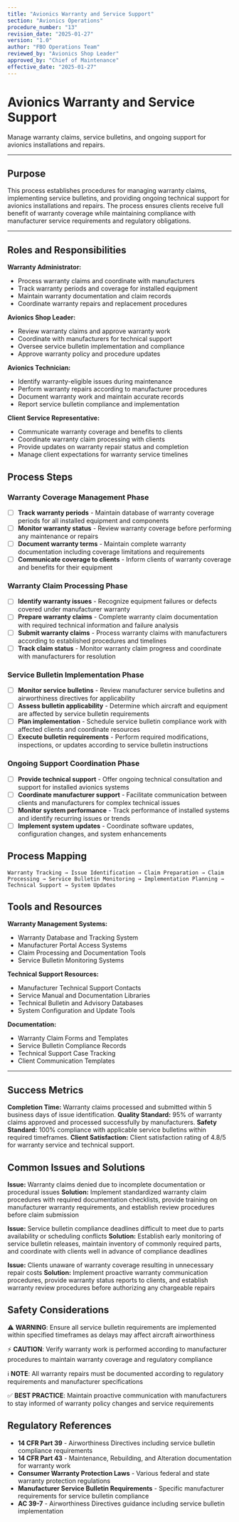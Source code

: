 ```yaml
---
title: "Avionics Warranty and Service Support"
section: "Avionics Operations"
procedure_number: "13"
revision_date: "2025-01-27"
version: "1.0"
author: "FBO Operations Team"
reviewed_by: "Avionics Shop Leader"
approved_by: "Chief of Maintenance"
effective_date: "2025-01-27"
---
```


# Avionics Warranty and Service Support

Manage warranty claims, service bulletins, and ongoing support for avionics installations and repairs.

_____________________________________________________________________________________________

## Purpose

This process establishes procedures for managing warranty claims, implementing service bulletins, and providing ongoing technical support for avionics installations and repairs. The process ensures clients receive full benefit of warranty coverage while maintaining compliance with manufacturer service requirements and regulatory obligations.

_____________________________________________________________________________________________

## Roles and Responsibilities

**Warranty Administrator:**

- Process warranty claims and coordinate with manufacturers
- Track warranty periods and coverage for installed equipment
- Maintain warranty documentation and claim records
- Coordinate warranty repairs and replacement procedures

**Avionics Shop Leader:**

- Review warranty claims and approve warranty work
- Coordinate with manufacturers for technical support
- Oversee service bulletin implementation and compliance
- Approve warranty policy and procedure updates

**Avionics Technician:**

- Identify warranty-eligible issues during maintenance
- Perform warranty repairs according to manufacturer procedures
- Document warranty work and maintain accurate records
- Report service bulletin compliance and implementation

**Client Service Representative:**

- Communicate warranty coverage and benefits to clients
- Coordinate warranty claim processing with clients
- Provide updates on warranty repair status and completion
- Manage client expectations for warranty service timelines

## Process Steps

### Warranty Coverage Management Phase

- [ ] **Track warranty periods** - Maintain database of warranty coverage periods for all installed equipment and components
- [ ] **Monitor warranty status** - Review warranty coverage before performing any maintenance or repairs
- [ ] **Document warranty terms** - Maintain complete warranty documentation including coverage limitations and requirements
- [ ] **Communicate coverage to clients** - Inform clients of warranty coverage and benefits for their equipment

### Warranty Claim Processing Phase

- [ ] **Identify warranty issues** - Recognize equipment failures or defects covered under manufacturer warranty
- [ ] **Prepare warranty claims** - Complete warranty claim documentation with required technical information and failure analysis
- [ ] **Submit warranty claims** - Process warranty claims with manufacturers according to established procedures and timelines
- [ ] **Track claim status** - Monitor warranty claim progress and coordinate with manufacturers for resolution

### Service Bulletin Implementation Phase

- [ ] **Monitor service bulletins** - Review manufacturer service bulletins and airworthiness directives for applicability
- [ ] **Assess bulletin applicability** - Determine which aircraft and equipment are affected by service bulletin requirements
- [ ] **Plan implementation** - Schedule service bulletin compliance work with affected clients and coordinate resources
- [ ] **Execute bulletin requirements** - Perform required modifications, inspections, or updates according to service bulletin instructions

### Ongoing Support Coordination Phase

- [ ] **Provide technical support** - Offer ongoing technical consultation and support for installed avionics systems
- [ ] **Coordinate manufacturer support** - Facilitate communication between clients and manufacturers for complex technical issues
- [ ] **Monitor system performance** - Track performance of installed systems and identify recurring issues or trends
- [ ] **Implement system updates** - Coordinate software updates, configuration changes, and system enhancements

## Process Mapping

```
Warranty Tracking → Issue Identification → Claim Preparation → Claim Processing → Service Bulletin Monitoring → Implementation Planning → Technical Support → System Updates
```

## Tools and Resources

**Warranty Management Systems:**

- Warranty Database and Tracking System
- Manufacturer Portal Access Systems
- Claim Processing and Documentation Tools
- Service Bulletin Monitoring Systems

**Technical Support Resources:**

- Manufacturer Technical Support Contacts
- Service Manual and Documentation Libraries
- Technical Bulletin and Advisory Databases
- System Configuration and Update Tools

**Documentation:**

- Warranty Claim Forms and Templates
- Service Bulletin Compliance Records
- Technical Support Case Tracking
- Client Communication Templates

_____________________________________________________________________________________________

## Success Metrics

**Completion Time:** Warranty claims processed and submitted within 5 business days of issue identification.
**Quality Standard:** 95% of warranty claims approved and processed successfully by manufacturers.
**Safety Standard:** 100% compliance with applicable service bulletins within required timeframes.
**Client Satisfaction:** Client satisfaction rating of 4.8/5 for warranty service and technical support.

## Common Issues and Solutions

**Issue:** Warranty claims denied due to incomplete documentation or procedural issues
**Solution:** Implement standardized warranty claim procedures with required documentation checklists, provide training on manufacturer warranty requirements, and establish review procedures before claim submission

**Issue:** Service bulletin compliance deadlines difficult to meet due to parts availability or scheduling conflicts
**Solution:** Establish early monitoring of service bulletin releases, maintain inventory of commonly required parts, and coordinate with clients well in advance of compliance deadlines

**Issue:** Clients unaware of warranty coverage resulting in unnecessary repair costs
**Solution:** Implement proactive warranty communication procedures, provide warranty status reports to clients, and establish warranty review procedures before authorizing any chargeable repairs

## Safety Considerations

⚠️ **WARNING**: Ensure all service bulletin requirements are implemented within specified timeframes as delays may affect aircraft airworthiness

⚡ **CAUTION**: Verify warranty work is performed according to manufacturer procedures to maintain warranty coverage and regulatory compliance

ℹ️ **NOTE**: All warranty repairs must be documented according to regulatory requirements and manufacturer specifications

✅ **BEST PRACTICE**: Maintain proactive communication with manufacturers to stay informed of warranty policy changes and service requirements

## Regulatory References

- **14 CFR Part 39** - Airworthiness Directives including service bulletin compliance requirements
- **14 CFR Part 43** - Maintenance, Rebuilding, and Alteration documentation for warranty work
- **Consumer Warranty Protection Laws** - Various federal and state warranty protection regulations
- **Manufacturer Service Bulletin Requirements** - Specific manufacturer requirements for service bulletin compliance
- **AC 39-7** - Airworthiness Directives guidance including service bulletin implementation

